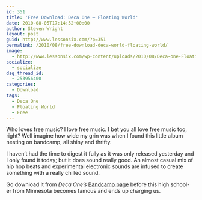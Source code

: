 ```yaml
---
id: 351
title: 'Free Download: Deca One – Floating World'
date: 2010-08-05T17:14:52+00:00
author: Steven Wright
layout: post
guid: http://www.lessonsix.com/?p=351
permalink: /2010/08/free-download-deca-world-floating-world/
image:
  - http://www.lessonsix.com/wp-content/uploads/2010/08/Deca-one-Floating-World.jpg
socialize:
  - socialize
dsq_thread_id:
  - 253956400
categories:
  - Download
tags:
  - Deca One
  - Floating World
  - Free
---
```

Who loves free music? I love free music. I bet you all love free music too, right? Well imagine how wide my grin was when I found this little album nesting on bandcamp, all shiny and thrifty.

I haven&#8217;t had the time to digest it fully as it was only released yesterday and I only found it today; but it does sound really good. An almost casual mix of hip hop beats and experimental electronic sounds are infused to create something with a really chilled sound.

Go download it from _Deca One&#8217;s_ [Bandcamp page](http://decaone.bandcamp.com/) before this high school-er from Minnesota becomes famous and ends up charging us.